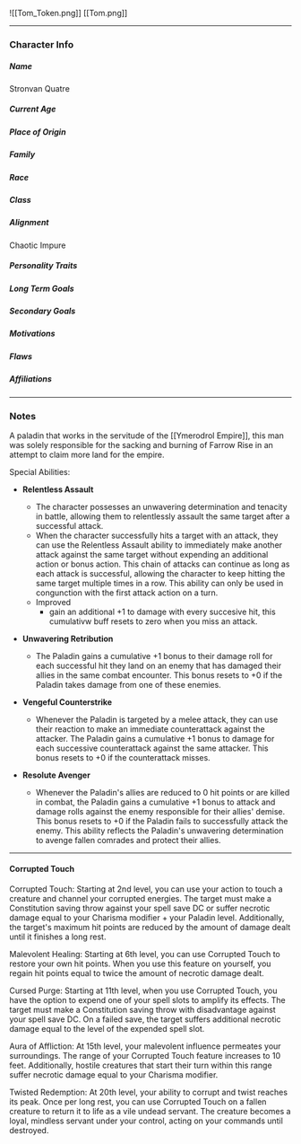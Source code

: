 ![[Tom_Token.png]]
[[Tom.png]]

---
### Character Info

##### Name 
Stronvan Quatre

##### Current Age


##### Place of Origin


##### Family


##### Race


##### Class


##### Alignment
Chaotic Impure

##### Personality Traits


##### Long Term Goals


##### Secondary Goals


##### Motivations


##### Flaws


##### Affiliations


---
### Notes

A paladin that works in the servitude of the [[Ymerodrol Empire]], this man was solely responsible for the sacking and burning of Farrow Rise in an attempt to claim more land for the empire. 



Special Abilities:
- **Relentless Assault**
	- The character possesses an unwavering determination and tenacity in battle, allowing them to relentlessly assault the same target after a successful attack.
	- When the character successfully hits a target with an attack, they can use the Relentless Assault ability to immediately make another attack against the same target without expending an additional action or bonus action. This chain of attacks can continue as long as each attack is successful, allowing the character to keep hitting the same target multiple times in a row. This ability can only be used in congunction with the first attack action on a turn.
	- Improved
		- gain an additional +1 to damage with every succesive hit, this cumulativw buff resets to zero when you miss an attack.

- **Unwavering Retribution**
	- The Paladin gains a cumulative +1 bonus to their damage roll for each successful hit they land on an enemy that has damaged their allies in the same combat encounter. This bonus resets to +0 if the Paladin takes damage from one of these enemies.

- **Vengeful Counterstrike**
	- Whenever the Paladin is targeted by a melee attack, they can use their reaction to make an immediate counterattack against the attacker. The Paladin gains a cumulative +1 bonus to damage for each successive counterattack against the same attacker. This bonus resets to +0 if the counterattack misses.

- **Resolute Avenger**
	- Whenever the Paladin's allies are reduced to 0 hit points or are killed in combat, the Paladin gains a cumulative +1 bonus to attack and damage rolls against the enemy responsible for their allies' demise. This bonus resets to +0 if the Paladin fails to successfully attack the enemy. This ability reflects the Paladin's unwavering determination to avenge fallen comrades and protect their allies.


---

#### Corrupted Touch
Corrupted Touch: Starting at 2nd level, you can use your action to touch a creature and channel your corrupted energies. The target must make a Constitution saving throw against your spell save DC or suffer necrotic damage equal to your Charisma modifier + your Paladin level. Additionally, the target's maximum hit points are reduced by the amount of damage dealt until it finishes a long rest.

Malevolent Healing: Starting at 6th level, you can use Corrupted Touch to restore your own hit points. When you use this feature on yourself, you regain hit points equal to twice the amount of necrotic damage dealt.

Cursed Purge: Starting at 11th level, when you use Corrupted Touch, you have the option to expend one of your spell slots to amplify its effects. The target must make a Constitution saving throw with disadvantage against your spell save DC. On a failed save, the target suffers additional necrotic damage equal to the level of the expended spell slot.

Aura of Affliction: At 15th level, your malevolent influence permeates your surroundings. The range of your Corrupted Touch feature increases to 10 feet. Additionally, hostile creatures that start their turn within this range suffer necrotic damage equal to your Charisma modifier.

Twisted Redemption: At 20th level, your ability to corrupt and twist reaches its peak. Once per long rest, you can use Corrupted Touch on a fallen creature to return it to life as a vile undead servant. The creature becomes a loyal, mindless servant under your control, acting on your commands until destroyed.